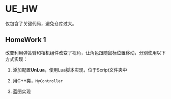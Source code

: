 # UE_HW
仅包含了关键代码，避免仓库过大。
## HomeWork 1

改变利用弹簧臂和相机组件改变了视角，让角色跟随鼠标位置移动，分别使用以下方式实现：

1. 添加配置**UnLua**，使用Lua脚本实现，位于Script文件夹中

2. 用C++类，`MyController`
3. 蓝图实现
